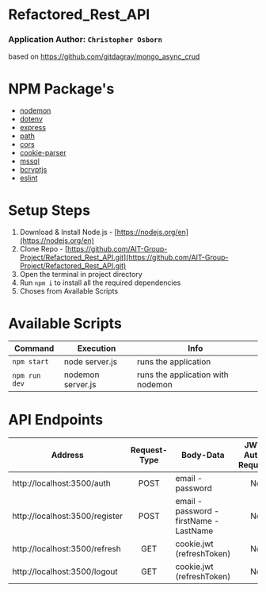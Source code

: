 # Refactored_Rest_API
### Application Author: `Christopher Osborn`
based on https://github.com/gitdagray/mongo_async_crud

# NPM Package's
- [nodemon](https://www.npmjs.com/package/nodemon)
- [dotenv](https://www.npmjs.com/package/dotenv)
- [express](https://www.npmjs.com/package/express)
- [path](https://www.npmjs.com/package/path)
- [cors](https://www.npmjs.com/package/cors)
- [cookie-parser](https://www.npmjs.com/package/cookie-parser)
- [mssql](https://www.npmjs.com/package/mssql)
- [bcryptjs](https://www.npmjs.com/package/bcryptjs)
- [eslint](https://www.npmjs.com/package/eslint)

# Setup Steps
1) Download & Install Node.js - [https://nodejs.org/en](https://nodejs.org/en)
2) Clone Repo - [https://github.com/AIT-Group-Project/Refactored_Rest_API.git](https://github.com/AIT-Group-Project/Refactored_Rest_API.git)
3) Open the terminal in project directory
4) Run `npm i` to install all the required dependencies
5) Choses from Available Scripts

# Available Scripts
|Command|Execution|Info|
|-------|---------|----|
|`npm start`|node server.js|runs the application|
|`npm run dev`|nodemon server.js|runs the application with nodemon|

# API Endpoints

|Address|Request-Type|Body-Data|JWT-Auth-Required|
|-------|:----------:|---------|:---------------:|
|http://localhost:3500/auth|POST|email - password|No|
|http://localhost:3500/register|POST|email - password - firstName - LastName|No|
|http://localhost:3500/refresh|GET|cookie.jwt (refreshToken)|No|
|http://localhost:3500/logout|GET|cookie.jwt (refreshToken)|No|


